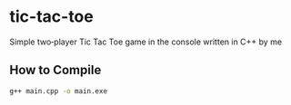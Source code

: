 # tic-tac-toe

Simple two‑player Tic Tac Toe game in the console written in C++ by me

## How to Compile

```bash
g++ main.cpp -o main.exe
```


